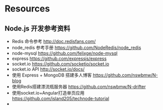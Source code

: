 # Resources

## Node.js 开发参考资料
  * Redis 命令参考 http://doc.redisfans.com/
  * node_redis 参考手册 https://github.com/NodeRedis/node_redis
  * node-mysql https://github.com/felixge/node-mysql
  * express https://github.com/expressjs/express
  * socket.io https://github.com/socketio/socket.io
  * socket.io API http://socket.io/docs/
  * 使用 Express + MongoDB 搭建多人博客 https://github.com/nswbmw/N-blog
  * 使用Redis搭建漂流瓶服务器 https://github.com/nswbmw/N-drifter
  * 使用socket.io+Angular打造单页应用 https://github.com/island205/technode-tutorial
  * 
